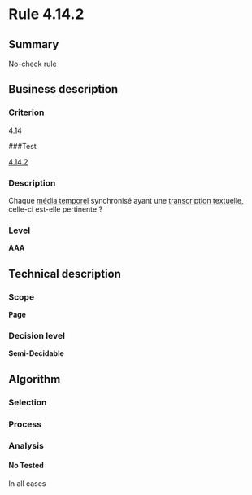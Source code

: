 # Rule 4.14.2

## Summary

No-check rule

## Business description

### Criterion

[4.14](http://references.modernisation.gouv.fr/referentiel-technique-0#crit-4-14)

###Test

[4.14.2](http://references.modernisation.gouv.fr/referentiel-technique-0#test-4-14-2)

### Description

Chaque <a href="http://references.modernisation.gouv.fr/sites/default/files/RGAA3_RC2-1/glossaire.htm#mMediaTemp">m&eacute;dia temporel</a> synchronis&eacute; ayant une <a href="http://references.modernisation.gouv.fr/sites/default/files/RGAA3_RC2-1/glossaire.htm#mTranscriptTextuel">transcription textuelle</a>, celle-ci est-elle pertinente ?

### Level

**AAA**

## Technical description

### Scope

**Page**

### Decision level

**Semi-Decidable**

## Algorithm

### Selection

### Process

### Analysis

#### No Tested 

In all cases
